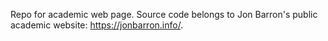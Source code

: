 Repo for academic web page. Source code belongs to Jon Barron's public academic website: https://jonbarron.info/. 
